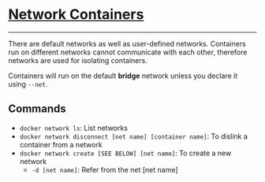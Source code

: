 # [Network Containers](https://docs.docker.com/engine/userguide/containers/networkingcontainers/) #

----------

There are default networks as well as user-defined networks. Containers run on different networks cannot communicate with each other, therefore networks are used for isolating containers.

Containers will run on the default **bridge** network unless you declare it using `--net`.

## Commands ##
* `docker network ls`: List networks
* `docker network disconnect [net name] [container name]`: To dislink a container from a network
* `docker network create [SEE BELOW] [net name]`: To create a new network
  * `-d [net name]`: Refer from the net [net name]



